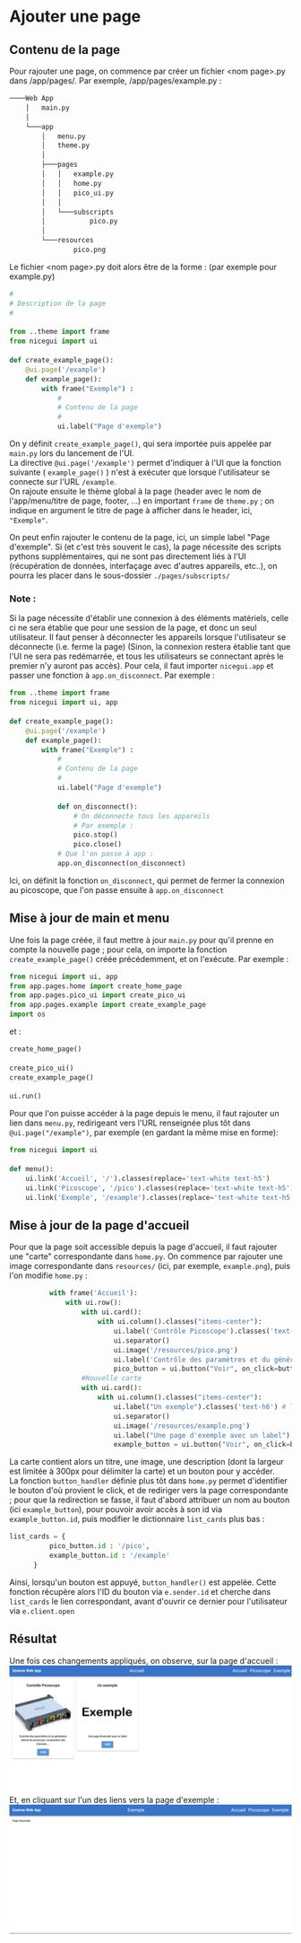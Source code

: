 # Ajouter une page
## Contenu de la page
Pour rajouter une page, on commence par créer un fichier \<nom page\>.py dans /app/pages/. Par exemple, /app/pages/example.py :
```bash
────Web App
    │   main.py
    │
    └───app
        │   menu.py
        │   theme.py
        │
        ├───pages
        │   │   example.py
        │   │   home.py
        │   │   pico_ui.py
        │   │
        │   └───subscripts
        │           pico.py
        │
        └───resources
                pico.png
```
Le fichier \<nom page\>.py doit alors être de la forme : (par exemple pour example.py)
```python
#
# Description de la page
#

from ..theme import frame
from nicegui import ui

def create_example_page():
    @ui.page('/example') 
    def example_page():
        with frame("Exemple") :
            #
            # Contenu de la page
            #
            ui.label("Page d'exemple")
```
On y définit `create_example_page()`, qui sera importée puis appelée par `main.py` lors du lancement de l'UI.  
La directive `@ui.page('/example')` permet d'indiquer à l'UI que la fonction suivante ( `example_page()` ) n'est à exécuter que lorsque l'utilisateur se connecte sur l'URL `/example`.  
On rajoute ensuite le thème global à la page (header avec le nom de l'app/menu/titre de page, footer, ...) en important `frame` de `theme.py` ; on indique en argument le titre de page à afficher dans le header, ici, `"Exemple"`.  
  
On peut enfin rajouter le contenu de la page, ici, un simple label "Page d'exemple".
Si (et c'est très souvent le cas), la page nécessite des scripts pythons supplémentaires, qui ne sont pas directement liés à l'UI (récupération de données, interfaçage avec d'autres appareils, etc..), on pourra les placer dans le sous-dossier `./pages/subscripts/`
### Note :
Si la page nécessite d'établir une connexion à des éléments matériels, celle ci ne sera établie que pour une session de la page, et donc un seul utilisateur. Il faut penser à déconnecter les appareils lorsque l'utilisateur se déconnecte (i.e. ferme la page) (Sinon, la connexion restera établie tant que l'UI ne sera pas redémarrée, et tous les utilisateurs se connectant après le premier n'y auront pas accès). Pour cela, il faut importer `nicegui.app` et passer une fonction à `app.on_disconnect`. Par exemple :
```python
from ..theme import frame
from nicegui import ui, app

def create_example_page():
    @ui.page('/example') 
    def example_page():
        with frame("Exemple") :
            #
            # Contenu de la page
            #
            ui.label("Page d'exemple")

            def on_disconnect():
                # On déconnecte tous les appareils
                # Par exemple :
                pico.stop()
                pico.close()
            # Que l'on passe à app :
            app.on_disconnect(on_disconnect)
```
Ici, on définit la fonction `on_disconnect`, qui permet de fermer la connexion au picoscope, que l'on passe ensuite à `app.on_disconnect`

## Mise à jour de main et menu
Une fois la page créée, il faut mettre à jour `main.py` pour qu'il prenne en compte la nouvelle page ; pour cela, on importe la fonction `create_example_page()` créée précédemment, et on l'exécute. Par exemple :
```python
from nicegui import ui, app
from app.pages.home import create_home_page
from app.pages.pico_ui import create_pico_ui
from app.pages.example import create_example_page
import os
```
et :
```python
create_home_page() 

create_pico_ui() 
create_example_page()

ui.run()
```
  
Pour que l'on puisse accéder à la page depuis le menu, il faut rajouter un lien dans `menu.py`, redirigeant vers l'URL renseignée plus tôt dans `@ui.page("/example")`, par exemple (en gardant la même mise en forme):

```python
from nicegui import ui

def menu():
    ui.link('Accueil', '/').classes(replace='text-white text-h5')
    ui.link('Picoscope', '/pico').classes(replace='text-white text-h5')
    ui.link('Exemple', '/example').classes(replace='text-white text-h5')
```
  
## Mise à jour de la page d'accueil
  
  Pour que la page soit accessible depuis la page d'accueil, il faut rajouter une "carte" correspondante dans `home.py`. On commence par rajouter une image correspondante dans `resources/` (ici, par exemple, `example.png`), puis l'on modifie `home.py` :
  ```python
            with frame('Accueil'):
                with ui.row():
                    with ui.card():
                        with ui.column().classes("items-center"): 
                            ui.label('Contrôle Picoscope').classes('text-h6')
                            ui.separator()
                            ui.image('/resources/pico.png') 
                            ui.label('Contrôle des paramètres et du générateur interne du picoscope, visualisation des channels, ...').classes('text-center').style("width:300px")
                            pico_button = ui.button("Voir", on_click=button_handler)
                    #Nouvelle carte
                    with ui.card():
                        with ui.column().classes("items-center"):
                            ui.label("Un exemple").classes('text-h6') # Titre de la carte
                            ui.separator()
                            ui.image('/resources/example.png')
                            ui.label("Une page d'exemple avec un label").classes('text-center').style("width:300px") # Description de la carte
                            example_button = ui.button("Voir", on_click=button_handler)
  ```

  La carte contient alors un titre, une image, une description (dont la largeur est limitée à 300px pour délimiter la carte) et un bouton pour y accéder.  
  La fonction `button_handler` définie plus tôt dans `home.py` permet d'identifier le bouton d'où provient le click, et de rediriger vers la page correspondante ; pour que la redirection se fasse, il faut d'abord attribuer un nom au bouton (ici `example_button`), pour pouvoir avoir accès à son id via `example_button.id`, puis modifier le dictionnaire `list_cards` plus bas :
  ```python
list_cards = {
            pico_button.id : '/pico',
            example_button.id : '/example'
        }
  ```

  Ainsi, lorsqu'un bouton est appuyé, `button_handler()` est appelée. Cette fonction récupère alors l'ID du bouton via `e.sender.id` et cherche dans `list_cards` le lien correspondant, avant d'ouvrir ce dernier pour l'utilisateur via `e.client.open` 

  ## Résultat
  Une fois ces changements appliqués, on observe, sur la page d'accueil :
  ![Exemple ajout de page - page d'accueil](./images/new_page_example_main.png)
  Et, en cliquant sur l'un des liens vers la page d'exemple :
  ![Exemple ajout de page - page d'exemple](./images/new_page_example_page.png)
